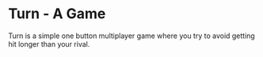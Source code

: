 # Turn - A Game

Turn is a simple one button multiplayer game where you try to avoid getting hit longer than your rival.
